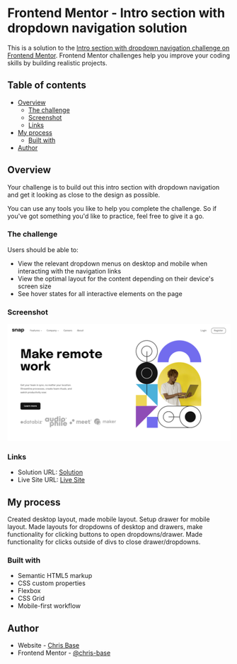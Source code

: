 # Frontend Mentor - Intro section with dropdown navigation solution

This is a solution to the [Intro section with dropdown navigation challenge on Frontend Mentor](https://www.frontendmentor.io/challenges/intro-section-with-dropdown-navigation-ryaPetHE5). Frontend Mentor challenges help you improve your coding skills by building realistic projects.

## Table of contents

- [Overview](#overview)
  - [The challenge](#the-challenge)
  - [Screenshot](#screenshot)
  - [Links](#links)
- [My process](#my-process)
  - [Built with](#built-with)
- [Author](#author)

## Overview

Your challenge is to build out this intro section with dropdown navigation and get it looking as close to the design as possible.

You can use any tools you like to help you complete the challenge. So if you've got something you'd like to practice, feel free to give it a go.

### The challenge

Users should be able to:

- View the relevant dropdown menus on desktop and mobile when interacting with the navigation links
- View the optimal layout for the content depending on their device's screen size
- See hover states for all interactive elements on the page

### Screenshot

![](./public/Screenshot-Intro-Section-with-Dropdown.png)

### Links

- Solution URL: [Solution](https://your-solution-url.com)
- Live Site URL: [Live Site](https://chris-base.github.io/Intro-section-dropdown/)

## My process

Created desktop layout, made mobile layout. Setup drawer for mobile layout. Made layouts for dropdowns of desktop and drawers, make functionality for clicking buttons to open dropdowns/drawer. Made functionality for clicks outside of divs to close drawer/dropdowns.

### Built with

- Semantic HTML5 markup
- CSS custom properties
- Flexbox
- CSS Grid
- Mobile-first workflow

## Author

- Website - [Chris Base](https://github.com/chris-base)
- Frontend Mentor - [@chris-base](https://www.frontendmentor.io/profile/chris-base)
